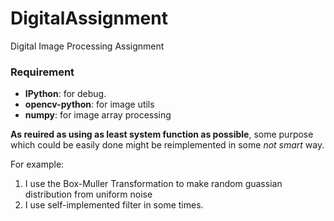 # DigitalAssignment
 Digital Image Processing Assignment

### Requirement
- **IPython**: for debug.
- **opencv-python**: for image utils
- **numpy**: for image array processing

**As reuired as using as least system function as possible**, some purpose which could be easily done might be reimplemented in some *not smart* way.

For example:
1. I use the Box-Muller Transformation to make random guassian distribution from uniform noise
2. I use self-implemented filter in some times.